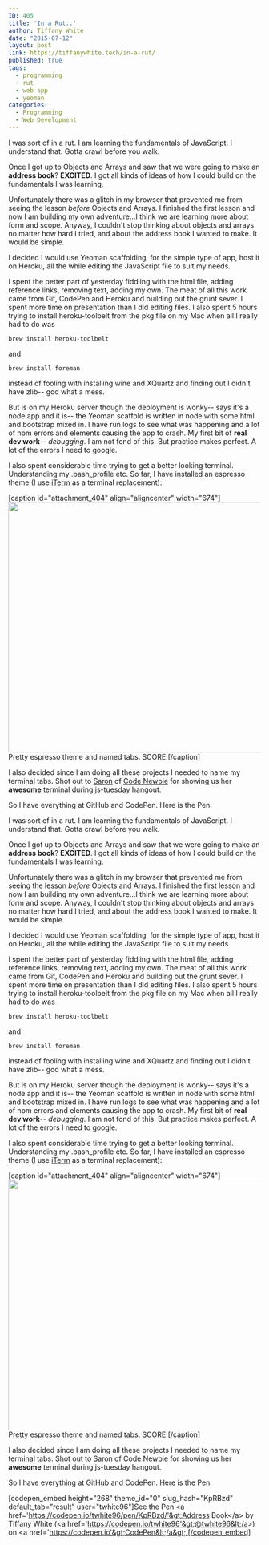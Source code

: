 ```yaml
---
ID: 405
title: 'In a Rut..'
author: Tiffany White
date: "2015-07-12"
layout: post
link: https://tiffanywhite.tech/in-a-rut/
published: true
tags:
  - programming
  - rut
  - web app
  - yeoman
categories:
  - Programming
  - Web Development
---
```



I was sort of in a rut. I am learning the fundamentals of JavaScript. I understand that. Gotta crawl before you walk.

Once I got up to Objects and Arrays and saw that we were going to make an **address book**? **EXCITED**. I got all kinds of ideas of how I could build on the fundamentals I was learning.

Unfortunately there was a glitch in my browser that prevented me from seeing the lesson *before* Objects and Arrays. I finished the first lesson and now I am building my own adventure...I think we are learning more about form and scope. Anyway, I couldn't stop thinking about objects and arrays no matter how hard I tried, and about the address book I wanted to make. It would be simple.

I decided I would use Yeoman scaffolding, for the simple type of app, host it on Heroku, all the while editing the JavaScript file to suit my needs.

I spent the better part of yesterday fiddling with the html file, adding reference links, removing text, adding my own. The meat of all this work came from Git, CodePen and Heroku and building out the grunt sever. I spent more time on presentation than I did editing files. I also spent 5 hours trying to install heroku-toolbelt from the pkg file on my Mac when all I really had to do was

~~~~
brew install heroku-toolbelt
~~~~
and

~~~~
brew install foreman
~~~~

instead of fooling with installing wine and XQuartz and finding out I didn't have zlib-- god what a mess.

But is on my Heroku server though the deployment is wonky-- says it's a node app and it is-- the Yeoman scaffold is written in node with some html and bootstrap mixed in. I have run logs to see what was happening and a lot of npm errors and elements causing the app to crash. My first bit of **real dev work**-- *debugging*. I am not fond of this. But practice makes perfect. A lot of the errors I need to google.

I also spent considerable time trying to get a better looking terminal. Understanding my .bash_profile etc. So far, I have installed an espresso theme (I use [iTerm](https://www.iterm2.com/) as a terminal replacement):

[caption id="attachment_404" align="aligncenter" width="674"]<a href="https://helloburgh.me/wp-content/uploads/2015/07/iterm.jpg"><img class="wp-image-404 " src="https://helloburgh.me/wp-content/uploads/2015/07/iterm.jpg" alt="" width="674" height="500" /></a> Pretty espresso theme and named tabs. SCORE![/caption]

I also decided since I am doing all these projects I needed to name my terminal tabs. Shot out to [Saron](https://mobile.twitter.com/saronyitbarek) of [Code Newbie](https://www.codenewbie.org/) for showing us her **awesome** terminal during js-tuesday hangout.

So I have everything at GitHub and CodePen. Here is the Pen:




I was sort of in a rut. I am learning the fundamentals of JavaScript. I understand that. Gotta crawl before you walk.

Once I got up to Objects and Arrays and saw that we were going to make an **address book**? **EXCITED**. I got all kinds of ideas of how I could build on the fundamentals I was learning.

Unfortunately there was a glitch in my browser that prevented me from seeing the lesson *before* Objects and Arrays. I finished the first lesson and now I am building my own adventure...I think we are learning more about form and scope. Anyway, I couldn't stop thinking about objects and arrays no matter how hard I tried, and about the address book I wanted to make. It would be simple.

I decided I would use Yeoman scaffolding, for the simple type of app, host it on Heroku, all the while editing the JavaScript file to suit my needs.

I spent the better part of yesterday fiddling with the html file, adding reference links, removing text, adding my own. The meat of all this work came from Git, CodePen and Heroku and building out the grunt sever. I spent more time on presentation than I did editing files. I also spent 5 hours trying to install heroku-toolbelt from the pkg file on my Mac when all I really had to do was

~~~~
brew install heroku-toolbelt
~~~~
and

~~~~
brew install foreman
~~~~

instead of fooling with installing wine and XQuartz and finding out I didn't have zlib-- god what a mess.

But is on my Heroku server though the deployment is wonky-- says it's a node app and it is-- the Yeoman scaffold is written in node with some html and bootstrap mixed in. I have run logs to see what was happening and a lot of npm errors and elements causing the app to crash. My first bit of **real dev work**-- *debugging*. I am not fond of this. But practice makes perfect. A lot of the errors I need to google.

I also spent considerable time trying to get a better looking terminal. Understanding my .bash_profile etc. So far, I have installed an espresso theme (I use [iTerm](https://www.iterm2.com/) as a terminal replacement):

[caption id="attachment_404" align="aligncenter" width="674"]<a href="https://helloburgh.me/wp-content/uploads/2015/07/iterm.jpg"><img class="wp-image-404 " src="https://helloburgh.me/wp-content/uploads/2015/07/iterm.jpg" alt="" width="674" height="500" /></a> Pretty espresso theme and named tabs. SCORE![/caption]

I also decided since I am doing all these projects I needed to name my terminal tabs. Shot out to [Saron](https://mobile.twitter.com/saronyitbarek) of [Code Newbie](https://www.codenewbie.org/) for showing us her **awesome** terminal during js-tuesday hangout.

So I have everything at GitHub and CodePen. Here is the Pen:





[codepen_embed height="268" theme_id="0" slug_hash="KpRBzd" default_tab="result" user="twhite96"]See the Pen &lt;a href='https://codepen.io/twhite96/pen/KpRBzd/'&gt;Address Book&lt;/a&gt; by Tiffany White (&lt;a href='https://codepen.io/twhite96'&gt;@twhite96&lt;/a&gt;) on &lt;a href='https://codepen.io'&gt;CodePen&lt;/a&gt;.[/codepen_embed]